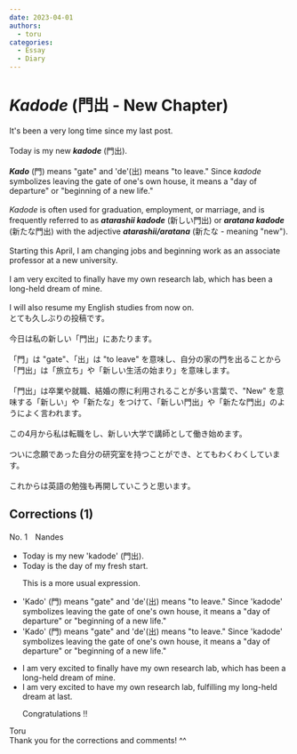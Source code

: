 ```yaml
---
date: 2023-04-01
authors:
  - toru
categories:
  - Essay
  - Diary
---
```


<h1 id="subject_show"><strong><em>Kadode</strong></em> (門出 - New Chapter)</h1>
<div class="date" hidden>Apr 1, 2023 08:49</div>
<div id="post"><div id="body_show_ori">
It's been a very long time since my last post.<br/><br/>Today is my new <strong><em>kadode</em></strong> (門出).<br/><br/><strong><em>Kado</em></strong> (門) means "gate" and 'de'(出) means "to leave." Since <em>kadode</em> symbolizes leaving the gate of one's own house, it means a "day of departure" or "beginning of a new life."<br/><br/><em>Kadode</em> is often used for graduation, employment, or marriage, and is frequently referred to as <strong><em>atarashii kadode</em></strong> (新しい門出) or <strong><em>aratana kadode</em></strong> (新たな門出) with the adjective <strong><em>atarashii/aratana</em></strong> (新たな - meaning "new").<br/><br/>Starting this April, I am changing jobs and beginning work as an associate professor at a new university.<br/><br/>I am very excited to finally have my own research lab, which has been a long-held dream of mine.<br/><br/>I will also resume my English studies from now on.
</div></div>

<!-- more -->

<div id="post_ja"><div id="body_show_mo">
とても久しぶりの投稿です。<br/><br/>今日は私の新しい「門出」にあたります。<br/><br/>「門」は "gate"、「出」は "to leave" を意味し、自分の家の門を出ることから「門出」は「旅立ち」や「新しい生活の始まり」を意味します。<br/><br/>「門出」は卒業や就職、結婚の際に利用されることが多い言葉で、"New" を意味する「新しい」や「新たな」をつけて、「新しい門出」や「新たな門出」のようによく言われます。<br/><br/>この4月から私は転職をし、新しい大学で講師として働き始めます。<br/><br/>ついに念願であった自分の研究室を持つことができ、とてもわくわくしています。<br/><br/>これからは英語の勉強も再開していこうと思います。
</div></div>

## Corrections (1)
<div id="block"><div class="first_name"> No. 1　<span class="just_name">Nandes</span></div><div id="block2">
<ul class="correction_field">
<li class="incorrect">Today is my new 'kadode' (門出).</li>
<li class="corrected correct">
Today is the day of my fresh start.
<p class="correction_comment">This is a more usual expression.</p>
</li>
</ul>
<ul class="correction_field">
<li class="incorrect">'Kado' (門) means "gate" and 'de'(出) means "to leave." Since 'kadode' symbolizes leaving the gate of one's own house, it means a "day of departure" or "beginning of a new life."</li>
<li class="corrected correct">
'Kado' (門) means "gate" and 'de'(出) means "to leave." Since 'kadode' symbolizes leaving the gate of one's own house, it means a "day of departure" or "beginning of a new life."
</li>
</ul>
<ul class="correction_field">
<li class="incorrect">I am very excited to finally have my own research lab, which has been a long-held dream of mine.</li>
<li class="corrected correct">
I am very excited to have my own research lab, fulfilling my long-held dream at last.
<p class="correction_comment">Congratulations !!</p>
</li>
</ul>
</div><div class="name"><span class="just_name">Toru</span><br>
Thank you for the corrections and comments! ^^
</div>
</div>
